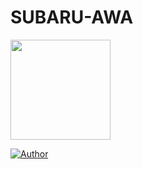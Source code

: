 # SUBARU-AWA

<div>
  <a href="https://github.com/NiazTy"><img src="https://avatars.githubusercontent.com/u/90440005?v=4" height="160" width="160"></a>
  
  <a href="https://github.com/NiazTy"><img title="Author" src="https://img.shields.io/badge/Author-NiazTy-purple.svg?style=for-the-badge&logo=github"/></a>
</div>
